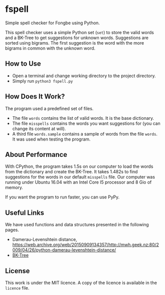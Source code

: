 # fspell
Simple spell checker for Fongbe using Python.

This spell checker uses a simple Python set (`set`) to store the valid
words and a BK-Tree to get suggestions for unknown words. Suggestions are
sorted using bigrams. The first suggestion is the word with the more bigrams
in common with the unknown word.

## How to Use
- Open a terminal and change working directory to the project directory.
- Simply run `python3 fspell.py`

## How Does It Work?
The program used a predefined set of files.
- The file `words` contains the list of valid words. It is the base dictionary. 
- The file `misspells` contains the words you want suggestions for (you can change its content at will).
- A third file `words.sample` contains a sample of words from the file `words`.
  It was used when testing the program.

## About Performance
With CPython, the program takes 1.5s on our computer to load the words from the dictionary
and create the BK-Tree. It takes 1.482s to find suggestions for the words in
our default `misspells` file. Our computer was running under Ubuntu 16.04 with an
Intel Core I5 processor and 8 Gio of memory.

If you want the program to run faster, you can use PyPy.

## Useful Links
We have used functions and data structures presented in the following pages.
- Damerau-Levenshtein distance,
  https://web.archive.org/web/20150909134357/http://mwh.geek.nz:80/2009/04/26/python-damerau-levenshtein-distance/
- [BK-Tree](https://www.geeksforgeeks.org/bk-tree-introduction-implementation/)

## License
This work is under the MIT licence. A copy of the licence is available in the `licence` file.
